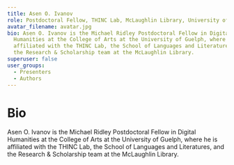 ```yaml
---
title: Asen O. Ivanov
role: Postdoctoral Fellow, THINC Lab, McLaughlin Library, University of Guelph
avatar_filename: avatar.jpg
bio: Asen O. Ivanov is the Michael Ridley Postdoctoral Fellow in Digital
  Humanities at the College of Arts at the University of Guelph, where he is
  affiliated with the THINC Lab, the School of Languages and Literatures, and
  the Research & Scholarship team at the McLaughlin Library.
superuser: false
user_groups:
  - Presenters
  - Authors
---
```

# Bio
Asen O. Ivanov is the Michael Ridley Postdoctoral Fellow in Digital Humanities at the College of Arts at the University of Guelph, where he is affiliated with the THINC Lab, the School of Languages and Literatures, and the Research & Scholarship team at the McLaughlin Library.